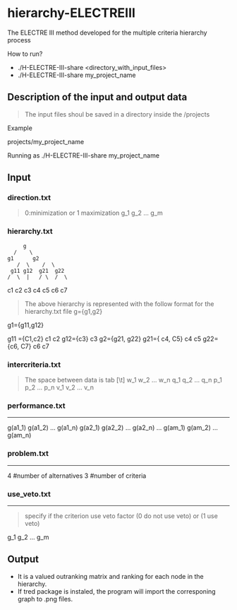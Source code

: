 
# hierarchy-ELECTREIII
The ELECTRE III method developed for the multiple criteria hierarchy process

How to run?
- ./H-ELECTRE-III-share <directory_with_input_files>
- ./H-ELECTRE-III-share my_project_name


## Description of the input and output data

> The input files shoul be saved in a directory inside the /projects

Example

projects/my_project_name

Running as
./H-ELECTRE-III-share my_project_name

## Input 

### direction.txt
> 0:minimization or 1 maximization
g_1
g_2
...
g_m


### hierarchy.txt

	     g
	  /    \
	g1      g2
       /  \    /  \
     g11 g12  g21  g22
    /  \  |   / \  /  \
   c1 c2 c3  c4 c5 c6  c7

> The above hierarchy is represented with the follow format for the hierarchy.txt file
g={g1,g2}

g1={g11,g12}

g11 ={C1,c2}
c1
c2
g12={c3}
c3 
g2={g21, g22}
g21={ c4, C5}
c4 
c5 
g22={c6, C7}
c6 
c7 



### intercriteria.txt
> The space between data is tab [\t]
w_1 w_2 ... w_n
q_1 q_2 ... q_n
p_1 p_2 ... p_n
v_1 v_2 ... v_n


### performance.txt
---------------------------------
g(a1_1) g(a1_2) ... g(a1_n)
g(a2_1) g(a2_2) ... g(a2_n)
...
g(am_1) g(am_2) ... g(am_n)


### problem.txt
-------------------------------
4	#number of alternatives
3	#number of criteria


### use_veto.txt
-------------------------------
> specify if the criterion use veto factor 
> (0 do not use veto) or (1 use veto)

g_1
g_2
...
g_m



## Output 
- It is a valued outranking matrix and ranking for each node in the hierarchy.
- If tred package is instaled, the program will import the corresponing graph to .png files.


